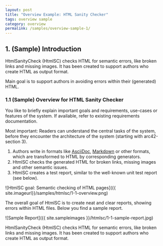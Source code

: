 ```yaml
---
layout: post
title: "Overview Example: HTML Sanity Checker"
tags: overview sample 
category: overview
permalink: /samples/overview-sample-1/
---
```


## 1. (Sample) Introduction 


HtmlSanityCheck (HtmlSC) checks HTML for semantic errors, like broken links and missing images. 
It has been created to support authors who create HTML as output format.

Main goal is to support authors in avoiding errors within their (generated) HTML.


### 1.1 (Sample) Overview for HTML Sanity Checker

<div class="arc42-help" markdown="1">

You like to briefly explain important goals and requirements, use-cases or features of the system. 
If available, refer to existing requirements documentation.

Most important: Readers can understand the central tasks of the system, before they encounter the architecture of the system (starting with arc42-section 3).
</div>

1. Authors write in formats like [AsciiDoc](https://asciidoctor.org/docs/what-is-asciidoc/), [Markdown](https://www.daringfireball.net/projects/markdown/syntax) or other formats, which are transformed to HTML by corresponding generators.
2. HtmlSC checks the generated HTML for broken links, missing images and other semantic issues.
3. HtmlSC creates a test report, similar to the well-known unit test report (see below).

![HtmlSC goal: Semantic checking of HTML pages]({{ site.imageurl}}/samples/htmlsc/1-1-overview.png)

The overall goal of HtmlSC is to create neat and clear reports, showing errors within HTML files. Below you find a sample report.

![Sample Report]({{ site.sampleimages }}/htmlsc/1-1-sample-report.jpg)

HtmlSanityCheck (HtmlSC) checks HTML for semantic errors, like broken links and missing images. 
It has been created to support authors who create HTML as output format.

